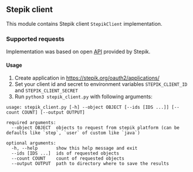 ## Stepik client

This module contains Stepik client ``StepikClient`` implementation.

### Supported requests

Implementation was based on open [API](https://stepik.org/api/docs/) provided by Stepik.

#### Usage

1. Create application in https://stepik.org/oauth2/applications/
2. Set your client id and secret to environment variables `STEPIK_CLIENT_ID` and `STEPIK_CLIENT_SECRET`
3. Run `python3 stepik_client.py` with following arguments:

```
usage: stepik_client.py [-h] --object OBJECT [--ids [IDS ...]] [--count COUNT] [--output OUTPUT]

required arguments:
  --object OBJECT  objects to request from stepik platform (can be defaults like `step`, `user` of custom like `java`)
  
optional arguments:
  -h, --help       show this help message and exit
  --ids [IDS ...]  ids of requested objects
  --count COUNT    count of requested objects
  --output OUTPUT  path to directory where to save the results
```
